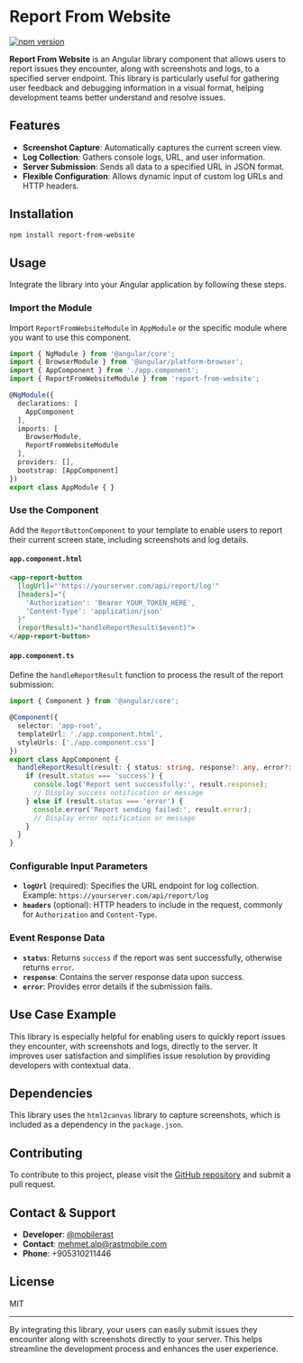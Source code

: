 
# Report From Website

[![npm version](https://badge.fury.io/js/report-from-website.svg)](https://badge.fury.io/js/report-from-website)

**Report From Website** is an Angular library component that allows users to report issues they encounter, along with screenshots and logs, to a specified server endpoint. This library is particularly useful for gathering user feedback and debugging information in a visual format, helping development teams better understand and resolve issues.

## Features

- **Screenshot Capture**: Automatically captures the current screen view.
- **Log Collection**: Gathers console logs, URL, and user information.
- **Server Submission**: Sends all data to a specified URL in JSON format.
- **Flexible Configuration**: Allows dynamic input of custom log URLs and HTTP headers.

## Installation

```bash
npm install report-from-website
```

## Usage

Integrate the library into your Angular application by following these steps.

### Import the Module

Import `ReportFromWebsiteModule` in `AppModule` or the specific module where you want to use this component.

```typescript
import { NgModule } from '@angular/core';
import { BrowserModule } from '@angular/platform-browser';
import { AppComponent } from './app.component';
import { ReportFromWebsiteModule } from 'report-from-website';

@NgModule({
  declarations: [
    AppComponent
  ],
  imports: [
    BrowserModule,
    ReportFromWebsiteModule
  ],
  providers: [],
  bootstrap: [AppComponent]
})
export class AppModule { }
```

### Use the Component

Add the `ReportButtonComponent` to your template to enable users to report their current screen state, including screenshots and log details.

#### `app.component.html`

```html
<app-report-button
  [logUrl]="'https://yourserver.com/api/report/log'"
  [headers]="{
    'Authorization': 'Bearer YOUR_TOKEN_HERE',
    'Content-Type': 'application/json'
  }"
  (reportResult)="handleReportResult($event)">
</app-report-button>
```

#### `app.component.ts`

Define the `handleReportResult` function to process the result of the report submission:

```typescript
import { Component } from '@angular/core';

@Component({
  selector: 'app-root',
  templateUrl: './app.component.html',
  styleUrls: ['./app.component.css']
})
export class AppComponent {
  handleReportResult(result: { status: string, response?: any, error?: any }) {
    if (result.status === 'success') {
      console.log('Report sent successfully:', result.response);
      // Display success notification or message
    } else if (result.status === 'error') {
      console.error('Report sending failed:', result.error);
      // Display error notification or message
    }
  }
}
```

### Configurable Input Parameters

- **`logUrl`** (required): Specifies the URL endpoint for log collection. Example: `https://yourserver.com/api/report/log`
- **`headers`** (optional): HTTP headers to include in the request, commonly for `Authorization` and `Content-Type`.

### Event Response Data

- **`status`**: Returns `success` if the report was sent successfully, otherwise returns `error`.
- **`response`**: Contains the server response data upon success.
- **`error`**: Provides error details if the submission fails.

## Use Case Example

This library is especially helpful for enabling users to quickly report issues they encounter, with screenshots and logs, directly to the server. It improves user satisfaction and simplifies issue resolution by providing developers with contextual data.

## Dependencies

This library uses the `html2canvas` library to capture screenshots, which is included as a dependency in the `package.json`.

## Contributing

To contribute to this project, please visit the [GitHub repository](https://github.com/rastmob/report-from-website) and submit a pull request.

## Contact & Support

- **Developer**: [@mobilerast](http://rastmobile.com/en)
- **Contact**: mehmet.alp@rastmobile.com
- **Phone**: +905310211446

## License

MIT

---

By integrating this library, your users can easily submit issues they encounter along with screenshots directly to your server. This helps streamline the development process and enhances the user experience.
